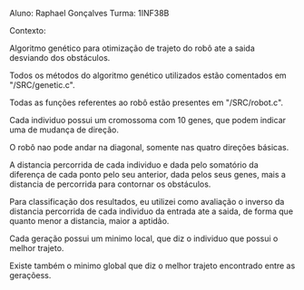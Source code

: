 Aluno: Raphael Gonçalves
Turma: 1INF38B

Contexto:

Algoritmo genético para otimização de trajeto do robô ate a saida desviando dos obstáculos.

Todos os métodos do algoritmo genético utilizados estão comentados em "/SRC/genetic.c".

Todas as funções referentes ao robô estão presentes em "/SRC/robot.c".

Cada individuo possui um cromossoma com 10 genes, que podem indicar uma de mudança de direção.

O robô nao pode andar na diagonal, somente nas quatro direções básicas.

A distancia percorrida de cada individuo e dada pelo somatório da diferença de cada ponto pelo
seu anterior, dada pelos seus genes, mais a distancia de percorrida para contornar os
obstáculos.

Para classificação dos resultados, eu utilizei como avaliação o inverso da distancia
percorrida de cada individuo da entrada ate a saida, de forma que quanto menor a distancia,
maior a aptidão.

Cada geração possui um minimo local, que diz o individuo que possui o melhor trajeto.

Existe também o minimo global que diz o melhor trajeto encontrado entre as geraçõess.